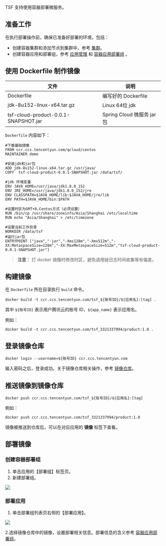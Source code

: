 TSF 支持使用容器部署微服务。

## 准备工作
在执行部署操作前，确保已准备好部署的环境，包括：

- 创建容器集群和添加节点到集群中，参考 [集群](https://cloud.tencent.com/document/product/649/13684)。
- 创建容器应用和部署组，参考 [应用管理](https://cloud.tencent.com/document/product/649/13686) 和 [容器应用部署组](https://cloud.tencent.com/document/product/649/15525) 。

## 使用 Dockerfile 制作镜像

|文件|说明|
|---|---|
|Dockerfile|编写好的 Dockerfile|
|jdk-8u152-linux-x64.tar.gz|Linux 64位 jdk|
|tsf-cloud-product-0.0.1-SNAPSHOT.jar|Spring Cloud 微服务 jar 包|

`Dockerfile` 内容如下：

```
#下载基础镜像
FROM ccr.ccs.tencentyun.com/qcloud/centos
MAINTAINER demo

#安装jdk和jar包 
ADD jdk-8u152-linux-x64.tar.gz /usr/java/
COPY  tsf-cloud-product-0.0.1-SNAPSHOT.jar /data/tsf/

#jdk 环境变量
ENV JAVA_HOME=/usr/java/jdk1.8.0_152
ENV JRE_HOME=/usr/java/jdk1.8.0_152/jre
ENV CLASSPATH=$JAVA_HOME/lib:$JAVA_HOME/jre/lib
ENV PATH=$JAVA_HOME/bin:$PATH

#设置时区为GMT+8,Centos方式（必须设置）
RUN /bin/cp /usr/share/zoneinfo/Asia/Shanghai /etc/localtime
RUN echo "Asia/Shanghai" > /etc/timezone

#设置当前工作目录
WORKDIR /data/tsf
#运行jar包
ENTRYPOINT ["java","-jar","-Xms128m","-Xmx512m","-XX:MetaspaceSize=128m","-XX:MaxMetaspaceSize=512m","tsf-cloud-product-0.0.1-SNAPSHOT.jar"]

```

>**注意：**
>打 docker 镜像时修改时区，避免调用链日志时间收集等有偏差。


## 构建镜像

在 `Dockerfile` 所在目录执行 `build` 命令。

```
docker build -t ccr.ccs.tencentyun.com/tsf_${账号ID}/${应用名}:[tag] .
```
其中 `${账号ID}` 表示用户腾讯云的账号 ID，`${app_name}` 表示应用名。

例如：

```
docker build -t ccr.ccs.tencentyun.com/tsf_3321337994/product:1.0 .
```

## 登录镜像仓库

```
docker login --username=${账号ID} ccr.ccs.tencentyun.com
```

输入密码之后，登录成功。关于镜像仓库相关操作，参考 [镜像仓库](https://cloud.tencent.com/document/product/649/16695)。

## 推送镜像到镜像仓库

```
docker push ccr.ccs.tencentyun.com/tsf_${账号ID}/${应用名}:[tag]
```

例如：

```
docker push ccr.ccs.tencentyun.com/tsf_3321337994/product:1.0
```

镜像被推送到仓库后，可以在对应应用的 **镜像** 标签下查看。

## 部署镜像

### 创建容器部署组

1. 单击应用的【部署组】标签页。
2. 新建部署组。

![](https://main.qcloudimg.com/raw/3598c52a2766a58f9c84370396e15dd1.png)

### 部署应用

1. 单击部署组列表页右侧的【部署应用】。

![](https://main.qcloudimg.com/raw/9db4194108e7d065111de212cd975382.png)

2.选择镜像仓库中的镜像，设置部署相关信息。部署信息的含义参考 [容器应用部署组](https://cloud.tencent.com/document/product/649/15525)。


